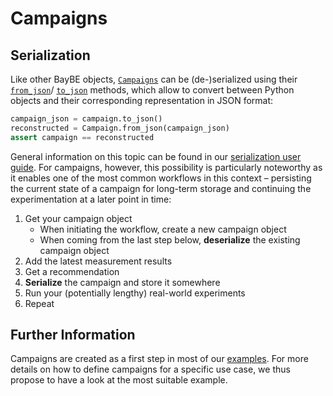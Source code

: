 # Campaigns
## Serialization

Like other BayBE objects, [`Campaigns`]() can be (de-)serialized
using their [`from_json`]()/
[`to_json`]() methods, which
allow to convert between Python objects and their corresponding representation in JSON
format:

```python
campaign_json = campaign.to_json()
reconstructed = Campaign.from_json(campaign_json)
assert campaign == reconstructed
```

General information on this topic can be found in our
[serialization user guide](serialization.md).
For campaigns, however, this possibility is particularly noteworthy as it enables
one of the most common workflows in this context –
persisting the current state of a campaign for long-term storage and continuing the
experimentation at a later point in time:

1. Get your campaign object
   * When initiating the workflow, create a new campaign object
   * When coming from the last step below, **deserialize** the existing campaign object
2. Add the latest measurement results
3. Get a recommendation
4. **Serialize** the campaign and store it somewhere
5. Run your (potentially lengthy) real-world experiments
6. Repeat

## Further Information

Campaigns are created as a first step in most of our
[examples]().
For more details on how to define campaigns for a specific use case, we thus propose
to have a look at the most suitable example.